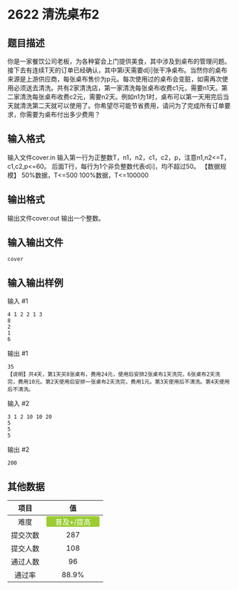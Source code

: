 # 2622 清洗桌布2

## 题目描述

你是一家餐饮公司老板，为各种宴会上门提供美食，其中涉及到桌布的管理问题。接下去有连续T天的订单已经确认，其中第i天需要d[i]张干净桌布。当然你的桌布来源是上游供应商，每张桌布售价为p元。每次使用过的桌布会变脏，如需再次使用必须送去清洗。共有2家清洗店，第一家清洗每张桌布收费c1元，需要n1天。第二家清洗每张桌布收费c2元，需要n2天。例如n1为1时，桌布可以第一天用完后当天就清洗第二天就可以使用了。你希望尽可能节省费用，请问为了完成所有订单要求，你需要为桌布付出多少费用？

## 输入格式

输入文件cover.in
输入第一行为正整数T，n1，n2，c1，c2，p，注意n1,n2<=T，c1,c2,p<=60。
后面T行，每行为1个非负整数代表d[i]，均不超过50。
【数据规模】
50%数据，T<=500
100%数据，T<=100000

## 输出格式

输出文件cover.out
输出一个整数。

## 输入输出文件

`cover`

## 输入输出样例

输入 #1
```
4 1 2 2 1 3
8
2
1
6
```
输出 #1
```
35
【说明】共4天，第1天买8张桌布，费用24元，使用后安排2张桌布1天洗完，6张桌布2天洗完，费用10元。第2天使用后安排一张桌布2天洗完，费用1元。第3天使用后不清洗。第4天使用后不清洗。
```
输入 #2
```
3 1 2 10 10 20
5
5
5
```
输出 #2
```
200
```

## 其他数据

|项目|值|
|:---:|:---:|
|难度|<span style="text-align: center; display: inline-block; border-radius: 3px; color: white; width: 120px; height: 24px; background-color: yellowgreen">普及+/提高</span>|
|提交次数|$287$|
|提交人数|$108$|
|通过人数|$96$|
|通过率|$88.9\%$|


